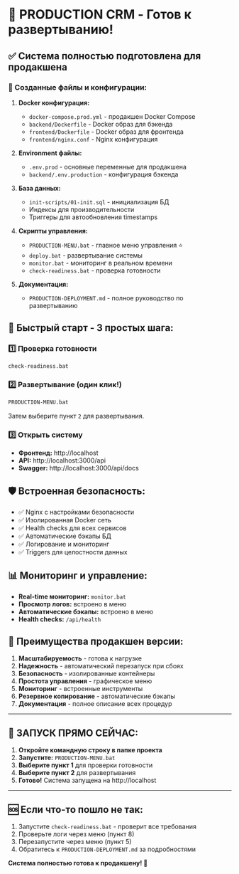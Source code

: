 # 🚀 PRODUCTION CRM - Готов к развертыванию!

## ✅ Система полностью подготовлена для продакшена

### 📁 Созданные файлы и конфигурации:

1. **Docker конфигурация:**
   - `docker-compose.prod.yml` - продакшен Docker Compose
   - `backend/Dockerfile` - Docker образ для бэкенда
   - `frontend/Dockerfile` - Docker образ для фронтенда
   - `frontend/nginx.conf` - Nginx конфигурация

2. **Environment файлы:**
   - `.env.prod` - основные переменные для продакшена
   - `backend/.env.production` - конфигурация бэкенда

3. **База данных:**
   - `init-scripts/01-init.sql` - инициализация БД
   - Индексы для производительности
   - Триггеры для автообновления timestamps

4. **Скрипты управления:**
   - `PRODUCTION-MENU.bat` - главное меню управления ⭐
   - `deploy.bat` - развертывание системы
   - `monitor.bat` - мониторинг в реальном времени
   - `check-readiness.bat` - проверка готовности

5. **Документация:**
   - `PRODUCTION-DEPLOYMENT.md` - полное руководство по развертыванию

## 🎯 Быстрый старт - 3 простых шага:

### 1️⃣ Проверка готовности
```bash
check-readiness.bat
```

### 2️⃣ Развертывание (один клик!)
```bash
PRODUCTION-MENU.bat
```
Затем выберите пункт `2` для развертывания.

### 3️⃣ Открыть систему
- **Фронтенд:** http://localhost
- **API:** http://localhost:3000/api
- **Swagger:** http://localhost:3000/api/docs

## 🛡️ Встроенная безопасность:

- ✅ Nginx с настройками безопасности
- ✅ Изолированная Docker сеть
- ✅ Health checks для всех сервисов
- ✅ Автоматические бэкапы БД
- ✅ Логирование и мониторинг
- ✅ Triggers для целостности данных

## 📊 Мониторинг и управление:

- **Real-time мониторинг:** `monitor.bat`
- **Просмотр логов:** встроено в меню
- **Автоматические бэкапы:** встроено в меню
- **Health checks:** `/api/health`

## 🎉 Преимущества продакшен версии:

1. **Масштабируемость** - готова к нагрузке
2. **Надежность** - автоматический перезапуск при сбоях
3. **Безопасность** - изолированные контейнеры
4. **Простота управления** - графическое меню
5. **Мониторинг** - встроенные инструменты
6. **Резервное копирование** - автоматические бэкапы
7. **Документация** - полное описание всех процедур

---

## 🚀 ЗАПУСК ПРЯМО СЕЙЧАС:

1. **Откройте командную строку в папке проекта**
2. **Запустите:** `PRODUCTION-MENU.bat`
3. **Выберите пункт 1** для проверки готовности
4. **Выберите пункт 2** для развертывания
5. **Готово!** Система запущена на http://localhost

---

## 🆘 Если что-то пошло не так:

1. Запустите `check-readiness.bat` - проверит все требования
2. Проверьте логи через меню (пункт 8)
3. Перезапустите через меню (пункт 5)
4. Обратитесь к `PRODUCTION-DEPLOYMENT.md` за подробностями

**Система полностью готова к продакшену! 🎯**
